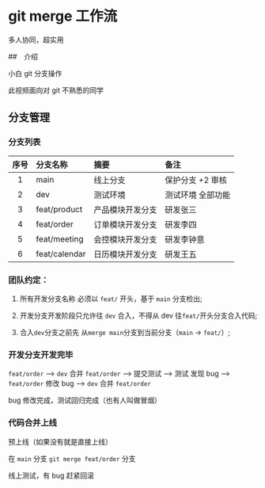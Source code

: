 # git merge 工作流

多人协同，超实用

##　介绍

小白 git 分支操作

此视频面向对 git 不熟悉的同学

## 分支管理

### 分支列表

| 序号 | 分支名称      | 摘要             | 备注              |
| :--: | :------------ | :--------------- | :---------------- |
|  1   | main          | 线上分支         | 保护分支 +2 审核  |
|  2   | dev           | 测试环境         | 测试环境 全部功能 |
|  3   | feat/product  | 产品模块开发分支 | 研发张三          |
|  4   | feat/order    | 订单模块开发分支 | 研发李四          |
|  5   | feat/meeting  | 会控模块开发分支 | 研发李钟意        |
|  6   | feat/calendar | 日历模块开发分支 | 研发王五          |

### 团队约定：

1. 所有开发分支名称 必须以 `feat/` 开头，基于 `main` 分支检出;

2. 开发分支开发阶段只允许往 `dev` 合入，不得从 dev 往`feat/`开头分支合入代码;

3. 合入`dev`分支之前先 从`merge main`分支到当前分支（`main` -> `feat/`）;

### 开发分支开发完毕

`feat/order` --> `dev` 合并 `feat/order` --> 提交测试 --> 测试 发现 bug
--> `feat/order` 修改 bug --> `dev` 合并 `feat/order`

bug 修改完成，测试回归完成（也有人叫做冒烟）

### 代码合并上线

预上线（如果没有就是直接上线）

在 `main` 分支 `git merge feat/order` 分支

线上测试，有 bug 赶紧回滚
